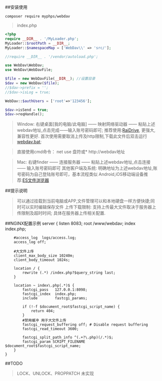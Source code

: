 ##安装使用 
```
composer require myphps/webdav
```
>index.php
```php
<?php
require __DIR__ . '/MyLoader.php';
MyLoader::$rootPath = __DIR__;
MyLoader::$namespaceMap = ['WebDav\\' => 'src/'];

//require __DIR__ . '/vendor/autoload.php';

use WebDav\WebDav;
use WebDav\WebDavFile;

$file = new WebDavFile(__DIR__); //设置目录
$dav = new WebDav($file);
//$dav->prefix = '';
//$dav->isLog = true;

WebDav::$authUsers = ['root'=>'123456'];

$dav->isSend = true;
$dav->reqHandle();
```

>Window: 右键桌面[我的电脑/此电脑] —— 映射网络驱动器 —— 粘贴上述webdav地址,点击完成——输入账号密码即可; 
>推荐使用:[RaiDrive](https://www.raidrive.com/download), 更强大,兼容性更好.
>首次使用需要取消上传及http限制,下载此文件后双击运行 [webdav.bat](./webdav.bat); 

>直接使用cmd命令： net use 盘符或* http://webdav地址

>Mac: 右键finder —— 连接服务器 —— 粘贴上述webdav地址,点击连接 —— 输入账号密码即可
>其他客户端及系统: 明确地址为上述webdav地址,账号密码为自己登陆账号即可，基本流程类似 
>Android,iOS移动端设备推荐:[ES文件浏览器](http://www.estrongs.com)

##提示说明
>可以通过挂载到当前电脑或APP,文件管理可以和本地硬盘一样方便快捷;同时可以实时编辑保存文件
>上传下载限制: 支持上传最大文件取决于服务器上传限制及超时时间; 具体在服务器上传相关配置.

##NGINX配置示例
    server {
        listen 8083;
        root   /www/webdav;
        index  index.php;
        
        #access_log  logs/access.log;
        access_log off;
        
        #大文件上传
        client_max_body_size 10240m;
        client_body_timeout 1024s;
        
        location / {   
            rewrite (.*) /index.php?$query_string last;
        }
    
        location ~ index\.php(.*)$ {
            fastcgi_pass   127.0.0.1:8098;
            fastcgi_index  index.php;
            include        fastcgi_params;
            
            if (!-f $document_root$fastcgi_script_name) {
                return 404;
            }
            #禁用缓冲 用于大文件上传
            fastcgi_request_buffering off; # Disable request buffering
            fastcgi_read_timeout 3600;
            
            fastcgi_split_path_info ^(.+?\.php)(/.*)$;
            fastcgi_param SCRIPT_FILENAME $document_root$fastcgi_script_name;
        }
    }

##TODO
>LOCK、UNLOCK、PROPPATCH 未实现